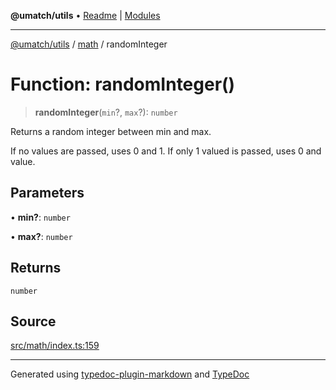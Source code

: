 **@umatch/utils** • [Readme](../../index.md) \| [Modules](../../modules.md)

***

[@umatch/utils](../../modules.md) / [math](../index.md) / randomInteger

# Function: randomInteger()

> **randomInteger**(`min`?, `max`?): `number`

Returns a random integer between min and max.

If no values are passed, uses 0 and 1.
If only 1 valued is passed, uses 0 and value.

## Parameters

• **min?**: `number`

• **max?**: `number`

## Returns

`number`

## Source

[src/math/index.ts:159](https://github.com/umatch-oficial/utils/blob/7d512db/src/math/index.ts#L159)

***

Generated using [typedoc-plugin-markdown](https://www.npmjs.com/package/typedoc-plugin-markdown) and [TypeDoc](https://typedoc.org/)
